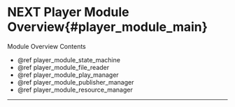 NEXT Player Module Overview{#player_module_main}
==============

Module Overview Contents
* @ref player_module_state_machine
* @ref player_module_file_reader
* @ref player_module_play_manager
* @ref player_module_publisher_manager
* @ref player_module_resource_manager

___
